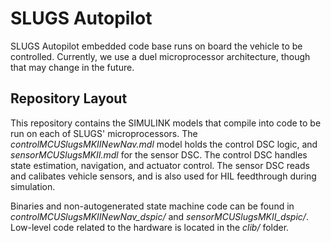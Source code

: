 # SLUGS Autopilot 

SLUGS Autopilot embedded code base runs on board the vehicle to be controlled.
Currently, we use a duel microprocessor architecture, though that may change
in the future.

## Repository Layout

This repository contains the SIMULINK models that compile into code to be run
on each of SLUGS' microprocessors.  The *controlMCUSlugsMKIINewNav.mdl* model
holds the control DSC logic, and *sensorMCUSlugsMKII.mdl* for the sensor DSC.
The control DSC handles state estimation, navigation, and actuator control.
The sensor DSC reads and calibates vehicle sensors, and is also used for HIL
feedthrough during simulation.
 
Binaries and non-autogenerated state machine code can be found in
*controlMCUSlugsMKIINewNav_dspic/* and *sensorMCUSlugsMKII_dspic/*. Low-level
code related to the hardware is located in the *clib/* folder.
